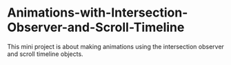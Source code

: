 # Animations-with-Intersection-Observer-and-Scroll-Timeline
This mini project is about making animations using the  intersection observer and scroll timeline objects.
